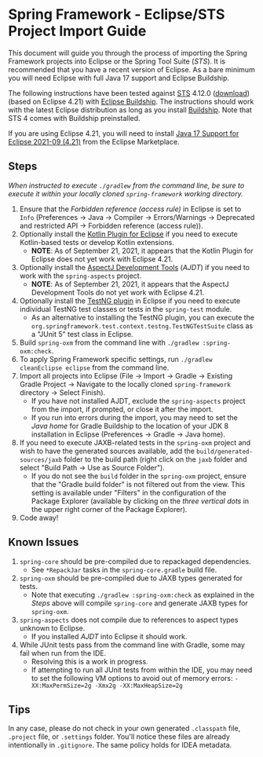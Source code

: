 # Spring Framework - Eclipse/STS Project Import Guide

This document will guide you through the process of importing the Spring Framework
projects into Eclipse or the Spring Tool Suite (_STS_). It is recommended that you
have a recent version of Eclipse. As a bare minimum you will need Eclipse with full Java
17 support and Eclipse Buildship.

The following instructions have been tested against [STS](https://spring.io/tools) 4.12.0
([download](https://github.com/spring-projects/sts4/wiki/Previous-Versions#spring-tools-4120-changelog))
(based on Eclipse 4.21) with [Eclipse Buildship](https://projects.eclipse.org/projects/tools.buildship).
The instructions should work with the latest Eclipse distribution as long as you install
[Buildship](https://marketplace.eclipse.org/content/buildship-gradle-integration). Note
that STS 4 comes with Buildship preinstalled.

If you are using Eclipse 4.21, you will need to install
[Java 17 Support for Eclipse 2021-09 (4.21)](https://marketplace.eclipse.org/content/java-17-support-eclipse-2021-09-421)
from the Eclipse Marketplace.

## Steps

_When instructed to execute `./gradlew` from the command line, be sure to execute it within your locally cloned `spring-framework` working directory._

1. Ensure that the _Forbidden reference (access rule)_ in Eclipse is set to `Info`
(Preferences &#8594; Java &#8594; Compiler &#8594; Errors/Warnings &#8594; Deprecated and restricted API &#8594; Forbidden reference (access rule)).
1. Optionally install the [Kotlin Plugin for Eclipse](https://marketplace.eclipse.org/content/kotlin-plugin-eclipse) if you need to execute Kotlin-based tests or develop Kotlin extensions.
   - **NOTE**: As of September 21, 2021, it appears that the Kotlin Plugin for Eclipse does not yet work with Eclipse 4.21.
1. Optionally install the [AspectJ Development Tools](https://marketplace.eclipse.org/content/aspectj-development-tools) (_AJDT_) if you need to work with the `spring-aspects` project.
   - **NOTE**: As of September 21, 2021, it appears that the AspectJ Development Tools do not yet work with Eclipse 4.21.
1. Optionally install the [TestNG plugin](https://testng.org/doc/eclipse.html) in Eclipse if you need to execute individual TestNG test classes or tests in the `spring-test` module.
   - As an alternative to installing the TestNG plugin, you can execute the `org.springframework.test.context.testng.TestNGTestSuite` class as a "JUnit 5" test class in Eclipse.
1. Build `spring-oxm` from the command line with `./gradlew :spring-oxm:check`.
1. To apply Spring Framework specific settings, run `./gradlew cleanEclipse eclipse` from the command line.
1. Import all projects into Eclipse (File &#8594; Import &#8594; Gradle &#8594; Existing Gradle Project &#8594; Navigate to the locally cloned `spring-framework` directory &#8594; Select Finish).
   - If you have not installed AJDT, exclude the `spring-aspects` project from the import, if prompted, or close it after the import.
   - If you run into errors during the import, you may need to set the _Java home_ for Gradle Buildship to the location of your JDK 8 installation in Eclipse (Preferences &#8594; Gradle &#8594; Java home).
1. If you need to execute JAXB-related tests in the `spring-oxm` project and wish to have the generated sources available, add the `build/generated-sources/jaxb` folder to the build path (right click on the `jaxb` folder and select "Build Path &#8594; Use as Source Folder").
   - If you do not see the `build` folder in the `spring-oxm` project, ensure that the "Gradle build folder" is not filtered out from the view. This setting is available under "Filters" in the configuration of the Package Explorer (available by clicking on the _three vertical dots_ in the upper right corner of the Package Explorer).
1. Code away!

## Known Issues

1. `spring-core` should be pre-compiled due to repackaged dependencies.
   - See `*RepackJar` tasks in the `spring-core.gradle` build file.
1. `spring-oxm` should be pre-compiled due to JAXB types generated for tests.
   - Note that executing `./gradlew :spring-oxm:check` as explained in the _Steps_ above will compile `spring-core` and generate JAXB types for `spring-oxm`.
1. `spring-aspects` does not compile due to references to aspect types unknown to Eclipse.
   - If you installed _AJDT_ into Eclipse it should work.
1. While JUnit tests pass from the command line with Gradle, some may fail when run from
   the IDE.
   - Resolving this is a work in progress.
   - If attempting to run all JUnit tests from within the IDE, you may need to set the following VM options to avoid out of memory errors: `-XX:MaxPermSize=2g -Xmx2g -XX:MaxHeapSize=2g`

## Tips

In any case, please do not check in your own generated `.classpath` file, `.project`
file, or `.settings` folder. You'll notice these files are already intentionally in
`.gitignore`. The same policy holds for IDEA metadata.
